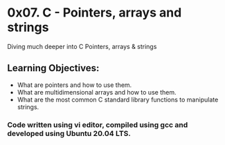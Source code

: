 # 0x07. C - Pointers, arrays and strings
Diving much deeper into C Pointers, arrays & strings

## Learning Objectives:
* What are pointers and how to use them.
* What are multidimensional arrays and how to use them.
* What are the most common C standard library functions to manipulate strings.

### Code written using vi editor, compiled using gcc and developed using Ubuntu 20.04 LTS.
